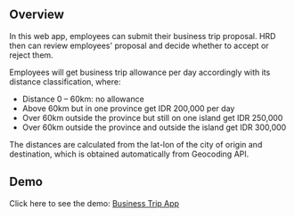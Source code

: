 ## Overview

In this web app, employees can submit their business trip proposal. HRD then can review employees' proposal and decide whether to accept or reject them.

Employees will get business trip allowance per day accordingly with its distance classification, where:
<div>
<ul>
<li>Distance 0 – 60km: no allowance</li>
<li>Above 60km but in one province get IDR 200,000 per day</li>
<li>Over 60km outside the province but still on one island get IDR 250,000</li>
<li>Over 60km outside the province and outside the island get IDR 300,000</li>
</u>
</div>

The distances are calculated from the lat-lon of the city of origin and destination, which is obtained automatically from Geocoding API.

## Demo

Click here to see the demo:
<a href="https://bustrip-app.000webhostapp.com/business-trip-submission">Business Trip App</a>
